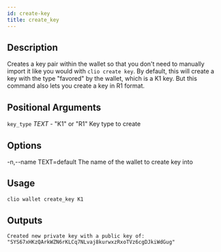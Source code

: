 ```yaml
---
id: create-key
title: create_key
---
```


## Description

Creates a key pair within the wallet so that you don't need to manually import it like you would with `clio create key`. By default, this will create a key with the type \"favored\" by the wallet, which is a K1 key. But this command also lets you create a key in R1 format.

## Positional Arguments

`key_type` _TEXT_ - "K1" or "R1" Key type to create

## Options

-n,--name TEXT=default The name of the wallet to create key into

## Usage

```sh
clio wallet create_key K1
```

## Outputs

```console
Created new private key with a public key of: "SYS67xHKzQArkWZN6rKLCq7NLvaj8kurwxzRxoTVz6cgDJkiWdGug"
```
